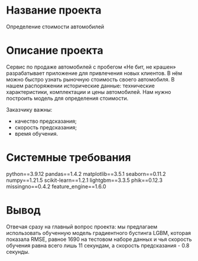 # Название проекта

Определение стоимости автомобилей


# Описание проекта 

Сервис по продаже автомобилей с пробегом «Не бит, не крашен» разрабатывает приложение для привлечения новых клиентов.
В нём можно быстро узнать рыночную стоимость своего автомобиля.
В нашем распоряжении исторические данные: технические характеристики, комплектации и цены автомобилей. Нам нужно построить модель для определения стоимости. 

Заказчику важны:

- качество предсказания;
- скорость предсказания;
- время обучения.
   
# Системные требования 

python==3.9.12
pandas==1.4.2
matplotlib==3.5.1
seaborn==0.11.2
numpy==1.21.5
scikit-learn==1.2.1
lightgbm==3.3.5
phik==0.12.3
missingno==0.4.2
feature_engine==1.6.0

# Вывод 

Отвечая сразу на главный вопрос проекта: мы предлагаем использовать обученную модель градиентного бустинга LGBM, которая показала RMSE, равное 1690 на тестовом наборе данных и чья скорость обучения равна всего лишь 11 секундам, а скорость предсказания - 0.8 секунды.
